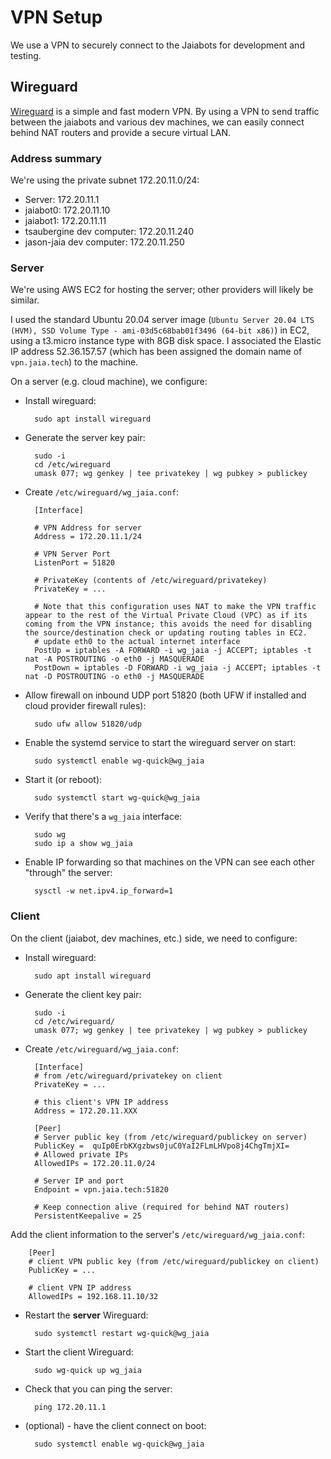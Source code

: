 # VPN Setup

We use a VPN to securely connect to the Jaiabots for development and testing.

## Wireguard

[Wireguard](https://www.wireguard.com/) is a simple and fast modern VPN. By using a VPN to send traffic between the jaiabots and various dev machines, we can easily connect behind NAT routers and provide a secure virtual LAN.

### Address summary

We're using the private subnet 172.20.11.0/24:

- Server: 172.20.11.1
- jaiabot0: 172.20.11.10
- jaiabot1: 172.20.11.11
- tsaubergine dev computer: 172.20.11.240
- jason-jaia dev computer: 172.20.11.250

### Server

We're using AWS EC2 for hosting the server; other providers will likely be similar.

I used the standard Ubuntu 20.04 server image (`Ubuntu Server 20.04 LTS (HVM), SSD Volume Type - ami-03d5c68bab01f3496 (64-bit x86)`) in EC2, using a t3.micro instance type with 8GB disk space. I associated the Elastic IP address 52.36.157.57 (which has been assigned the domain name of `vpn.jaia.tech`) to the machine.

On a server (e.g. cloud machine), we configure:

- Install wireguard:

        sudo apt install wireguard
        
- Generate the server key pair:

        sudo -i
        cd /etc/wireguard
        umask 077; wg genkey | tee privatekey | wg pubkey > publickey

- Create `/etc/wireguard/wg_jaia.conf`:

        [Interface]
        
        # VPN Address for server
        Address = 172.20.11.1/24
        
        # VPN Server Port
        ListenPort = 51820
        
        # PrivateKey (contents of /etc/wireguard/privatekey)
        PrivateKey = ...
        
        # Note that this configuration uses NAT to make the VPN traffic appear to the rest of the Virtual Private Cloud (VPC) as if its coming from the VPN instance; this avoids the need for disabling the source/destination check or updating routing tables in EC2.
        # update eth0 to the actual internet interface
        PostUp = iptables -A FORWARD -i wg_jaia -j ACCEPT; iptables -t nat -A POSTROUTING -o eth0 -j MASQUERADE
        PostDown = iptables -D FORWARD -i wg_jaia -j ACCEPT; iptables -t nat -D POSTROUTING -o eth0 -j MASQUERADE


- Allow firewall on inbound UDP port 51820 (both UFW if installed and cloud provider firewall rules):

        sudo ufw allow 51820/udp

- Enable the systemd service to start the wireguard server on start:

        sudo systemctl enable wg-quick@wg_jaia

- Start it (or reboot):

        sudo systemctl start wg-quick@wg_jaia

- Verify that there's a `wg_jaia` interface:

        sudo wg
        sudo ip a show wg_jaia

- Enable IP forwarding so that machines on the VPN can see each other "through" the server:

        sysctl -w net.ipv4.ip_forward=1

### Client

On the client (jaiabot, dev machines, etc.) side, we need to configure:

- Install wireguard:

        sudo apt install wireguard

- Generate the client key pair:

        sudo -i
        cd /etc/wireguard/
        umask 077; wg genkey | tee privatekey | wg pubkey > publickey

- Create `/etc/wireguard/wg_jaia.conf`:

        [Interface]
        # from /etc/wireguard/privatekey on client
        PrivateKey = ...
        
        # this client's VPN IP address
        Address = 172.20.11.XXX
        
        [Peer]
        # Server public key (from /etc/wireguard/publickey on server)
        PublicKey =  quIp0ErbKXgzbws0juC0YaI2FLmLHVpo8j4ChgTmjXI=
        # Allowed private IPs
        AllowedIPs = 172.20.11.0/24
        
        # Server IP and port
        Endpoint = vpn.jaia.tech:51820
        
        # Keep connection alive (required for behind NAT routers)
        PersistentKeepalive = 25

Add the client information to the server's `/etc/wireguard/wg_jaia.conf`:

        [Peer]
        # client VPN public key (from /etc/wireguard/publickey on client)
        PublicKey = ...
        
        # client VPN IP address
        AllowedIPs = 192.168.11.10/32

- Restart the **server** Wireguard:

        sudo systemctl restart wg-quick@wg_jaia

- Start the client Wireguard:

        sudo wg-quick up wg_jaia

- Check that you can ping the server:

        ping 172.20.11.1

- (optional) - have the client connect on boot:

        sudo systemctl enable wg-quick@wg_jaia
